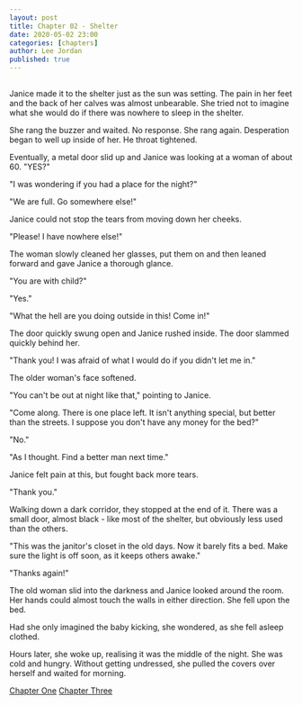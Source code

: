 ```yaml
---
layout: post
title: Chapter 02 - Shelter
date: 2020-05-02 23:00
categories: [chapters]
author: Lee Jordan
published: true
---
```


<h2></h2>

Janice made it to the shelter just as the sun was setting. The pain in her feet and the back of her calves was almost unbearable. She tried not to imagine what she would do if there was nowhere to sleep in the shelter.

She rang the buzzer and waited. No response. She rang again. Desperation began to well up inside of her. He throat tightened. 

Eventually, a metal door slid up and Janice was looking at a woman of about 60. "YES?"

"I was wondering if you had a place for the night?"

"We are full. Go somewhere else!"

Janice could not stop the tears from moving down her cheeks.

"Please! I have nowhere else!"

The woman slowly cleaned her glasses, put them on and then leaned forward and gave Janice a thorough glance.

"You are with child?"

"Yes."

"What the hell are you doing outside in this! Come in!"

The door quickly swung open and Janice rushed inside. The door slammed quickly behind her.

"Thank you! I was afraid of what I would do if you didn't let me in."

The older woman's face softened. 

"You can't be out at night like that," pointing to Janice. 

"Come along. There is one place left. It isn't anything special, but better than the streets. I suppose you don't have any money for the bed?"

"No."

"As I thought. Find a better man next time."

Janice felt pain at this, but fought back more tears.

"Thank you."

Walking down a dark corridor, they stopped at the end of it. There was a small door, almost black - like most of the shelter, but obviously less used than the others.

"This was the janitor's closet in the old days. Now it barely fits a bed. Make sure the light is off soon, as it keeps others awake."

"Thanks again!"

The old woman slid into the darkness and Janice looked around the room. Her hands could almost touch the walls in either direction. She fell upon the bed.

Had she only imagined the baby kicking, she wondered, as she fell asleep clothed.

Hours later, she woke up, realising it was the middle of the night. She was cold and hungry. Without getting undressed, she pulled the covers over herself and waited for morning. 

<div class="pagination">
    <a class="pagination-item older" href="https://therapy.geraldleejordan.com/chapter-01/">Chapter One</a>
      <a class="pagination-item newer" href="https://therapy.geraldleejordan.com/chapter-03/">Chapter Three</a>
</div>
